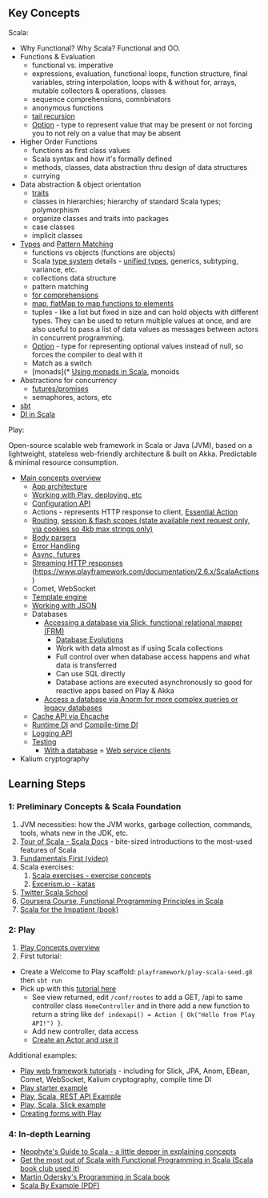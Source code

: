 ## Key Concepts

Scala:

- Why Functional? Why Scala? Functional and OO.
- Functions & Evaluation
  - functional vs. imperative
  - expressions, evaluation, functional loops, function structure, final variables, string interpolation, loops with & without for, arrays, mutable collectors & operations, classes
  - sequence comprehensions, comnbinators
  - anonymous functions
  - [tail recursion](https://www.scala-exercises.org/scala_tutorial/tail_recursion)
  - [Option](http://danielwestheide.com/blog/2012/12/19/the-neophytes-guide-to-scala-part-5-the-option-type.html) - type to represent value that may be present or not forcing you to not rely on a value that may be absent
- Higher Order Functions
  - functions as first class values
  - Scala syntax and how it's formally defined
  - methods, classes, data abstraction thru design of data structures
  - currying
- Data abstraction & object orientation
  - [traits](https://docs.scala-lang.org/tour/traits.html)
  - classes in hierarchies; hierarchy of standard Scala types; polymorphism
  - organize classes and traits into packages
  - case classes
  - implicit classes
- [Types](https://docs.scala-lang.org/tour/unified-types.html) and [Pattern Matching](https://docs.scala-lang.org/tour/pattern-matching.html)
  - functions vs objects (functions are objects)
  - Scala [type system](https://docs.scala-lang.org/tour/traits.html) details - [unified types](https://docs.scala-lang.org/tour/traits.html), generics, subtyping, variance, etc.
  - collections data structure
  - pattern matching
  - [for comprehensions](https://docs.scala-lang.org/tour/for-comprehensions.html)
  - [map, flatMap to map functions to elements](http://www.brunton-spall.co.uk/post/2011/12/02/map-map-and-flatmap-in-scala/)
  - tuples - like a list but fixed in size and can hold objects with different types. They can be used to return multiple values at once, and are also useful to pass a list of data values as messages between actors in concurrent programming.
  - [Option](http://danielwestheide.com/blog/2012/12/19/the-neophytes-guide-to-scala-part-5-the-option-type.html) - type for representing optional values instead of null, so forces the compiler to deal with it
  - Match as a switch
  - [monads](* [Using monads in Scala](https://medium.com/@sinisalouc/demystifying-the-monad-in-scala-cc716bb6f534), monoids
- Abstractions for concurrency
  - [futures/promises](README.md#Futures-and-Promises)
  - semaphores, actors, etc
- [sbt](README.md#Using-SBT)
- [DI in Scala](https://di-in-scala.github.io/)

Play:

Open-source scalable web framework in Scala or Java (JVM), based on a lightweight, stateless web-friendly architecture & built on Akka. Predictable & minimal resource consumption.

  - [Main concepts overview](https://www.playframework.com/documentation/2.6.x/ScalaHome)
    - [App architecture](https://www.playframework.com/documentation/2.6.x/Anatomy)
    - [Working with Play, deploying, etc](https://www.playframework.com/documentation/2.6.x/Home)
    - [Configuration API](https://www.playframework.com/documentation/2.6.x/ScalaConfig)
    - Actions - represents HTTP response to client, [Essential Action](https://www.playframework.com/documentation/2.6.x/ScalaEssentialAction)
    - [Routing](), [session & flash scopes (state available next request only, via cookies so 4kb max strings only)](https://www.playframework.com/documentation/2.6.x/ScalaSessionFlash)
    - [Body parsers](https://www.playframework.com/documentation/2.6.x/ScalaBodyParsers)
    - [Error Handling](https://www.playframework.com/documentation/2.6.x/ScalaErrorHandling)
    - [Async, futures](https://www.playframework.com/documentation/2.6.x/ScalaAsync)
    - [Streaming HTTP responses](https://www.playframework.com/documentation/2.6.x/ScalaStream)
    (https://www.playframework.com/documentation/2.6.x/ScalaActions)
    - Comet, WebSocket
    - [Template engine](https://www.playframework.com/documentation/2.6.x/ScalaTemplates)
    - [Working with JSON](https://www.playframework.com/documentation/2.6.x/ScalaJson)
    - Databases
      - [Accessing a database via Slick, functional relational mapper (FRM)](https://www.playframework.com/documentation/2.6.x/PlaySlick)
        - [Database Evolutions](https://www.playframework.com/documentation/2.6.x/Evolutions)
        - Work with data almost as if using Scala collections
        - Full control over when database access happens and what data is transferred
        - Can use SQL directly
        - Database actions are executed asynchronously so good for reactive apps based on Play & Akka
      - [Access a database via Anorm for more complex queries or legacy databases](https://www.playframework.com/documentation/2.6.x/ScalaAnorm)
    - [Cache API via Ehcache](https://www.playframework.com/documentation/2.6.x/ScalaCache)
    - [Runtime DI](https://www.playframework.com/documentation/2.6.x/ScalaDependencyInjection) and [Compile-time DI](https://www.playframework.com/documentation/2.6.x/ScalaCompileTimeDependencyInjection)
    - [Logging API](https://www.playframework.com/documentation/2.6.x/ScalaLogging)
    - [Testing](https://www.playframework.com/documentation/2.6.x/ScalaTestingYourApplication)
      - [With a database](https://www.playframework.com/documentation/2.6.x/ScalaTestingWithDatabases)
      = [Web service clients](https://www.playframework.com/documentation/2.6.x/ScalaTestingWebServiceClients)
  - Kalium cryptography

## Learning Steps

### 1: Preliminary Concepts & Scala Foundation

1. JVM necessities: how the JVM works, garbage collection, commands, tools, whats new in the JDK, etc.
1. [Tour of Scala - Scala Docs](https://docs.scala-lang.org/tour/tour-of-scala.html) - bite-sized introductions to the most-used features of Scala
1. [Fundamentals First (video)](https://www.youtube.com/watch?v=ugHsIj60VfQ)
1. Scala exercises:
    1. [Scala exercises - exercise concepts](https://www.scala-exercises.org/scala_tutorial/terms_and_types)
    1. [Excerism.io - katas](hhttp://exercism.io/languages/scala/exercises)
1. [Twitter Scala School](https://twitter.github.io/scala_school/)
1. [Coursera Course, Functional Programming Principles in Scala](https://www.coursera.org/learn/progfun1)
1. [Scala for the Impatient (book)](http://fileadmin.cs.lth.se/scala/scala-impatient.pdf)

### 2: Play

1. [Play Concepts overview](https://www.playframework.com/documentation/2.6.x/ScalaHome)
1. First tutorial:
  - Create a Welcome to Play scaffold: `playframework/play-scala-seed.g8` then `sbt run`
  - Pick up with this [tutorial here](https://spr.com/building-a-simple-rest-api-with-scala-play-part-2/)
    - See view returned, edit `/conf/routes` to add a GET, /api to same controller class `HomeController` and in there add a new function to return a string like `def indexapi() = Action { Ok("Hello from Play API!") }`.
    - Add new controller, data access
    - [Create an Actor and use it](https://www.playframework.com/documentation/2.6.x/ScalaAkka)

  Additional examples:

  - [Play web framework tutorials](https://www.playframework.com/documentation/2.6.x/Tutorials) - including for Slick, JPA, Anom, EBean, Comet, WebSocket, Kalium cryptography, compile time DI
  - [Play starter example](https://github.com/playframework/play-scala-starter-example)
  - [Play, Scala,  REST API Example](https://github.com/playframework/play-scala-rest-api-example)
  - [Play, Scala, Slick example](https://github.com/playframework/play-scala-slick-example)
  - [Creating forms with Play](http://pedrorijo.com/blog/play-forms/#getting-started)

### 4: In-depth Learning

- [Neophyte's Guide to Scala - a little deeper in explaining concepts](http://danielwestheide.com/scala/neophytes.html)
- [Get the most out of Scala with Functional Programming in Scala (Scala book club used it)](https://www.manning.com/books/functional-programming-in-scala)
- [Martin Odersky's Programming in Scala book](https://www.scala-lang.org/docu/files/ScalaByExample.pdf)
- [Scala By Example (PDF)](http://www.scala-lang.org/docu/files/ScalaByExample.pdf)
